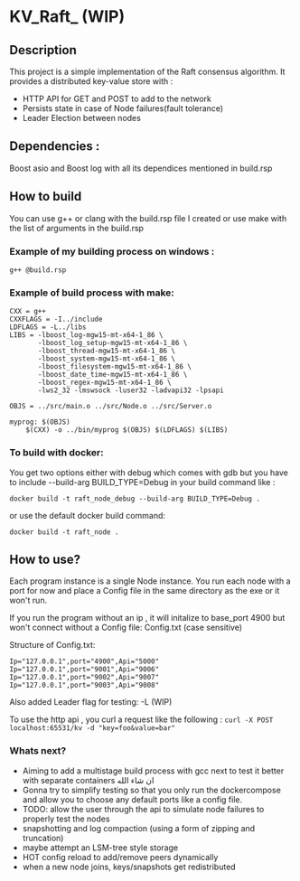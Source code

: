 # KV_Raft_ (WIP)



## Description
This project is a simple implementation of the Raft consensus algorithm.
It provides a distributed key-value store with :
- HTTP API for GET and POST to add to the network 
- Persists state in case of Node failures(fault tolerance)
- Leader Election between nodes



## Dependencies :
Boost asio and Boost log with all its dependices mentioned in build.rsp

## How to build

You can use g++ or clang with the build.rsp file I created  or  use make with the list of arguments in the build.rsp 

### Example of my building process on windows :

```
g++ @build.rsp 
```

### Example of build process with make:
```
CXX = g++
CXXFLAGS = -I../include
LDFLAGS = -L../libs
LIBS = -lboost_log-mgw15-mt-x64-1_86 \
       -lboost_log_setup-mgw15-mt-x64-1_86 \
       -lboost_thread-mgw15-mt-x64-1_86 \
       -lboost_system-mgw15-mt-x64-1_86 \
       -lboost_filesystem-mgw15-mt-x64-1_86 \
       -lboost_date_time-mgw15-mt-x64-1_86 \
       -lboost_regex-mgw15-mt-x64-1_86 \
       -lws2_32 -lmswsock -luser32 -ladvapi32 -lpsapi

OBJS = ../src/main.o ../src/Node.o ../src/Server.o

myprog: $(OBJS)
	$(CXX) -o ../bin/myprog $(OBJS) $(LDFLAGS) $(LIBS)

```

### To build with docker:
You get two options either with debug which comes with gdb but you have to include 
--build-arg BUILD_TYPE=Debug in your build command like :
```
docker build -t raft_node_debug --build-arg BUILD_TYPE=Debug . 
```

or use the default docker build command:
```
docker build -t raft_node .
```



## How to use?

Each program instance is a single Node instance.
You run each node with a port for now and place a Config file in the same directory as the exe or it won't run.

If you run the program without an ip , it will initalize to base_port 4900 but won't connect without a Config file: Config.txt (case sensitive)

Structure of Config.txt:

```
Ip="127.0.0.1",port="4900",Api="5000"
Ip="127.0.0.1",port="9001",Api="9006"
Ip="127.0.0.1",port="9002",Api="9007"
Ip="127.0.0.1",port="9003",Api="9008"
````

Also added Leader flag for testing: -L (WIP)

To use the http api , you curl a request like the following :
```curl -X POST localhost:65531/kv -d "key=foo&value=bar"```


### Whats next?
- Aiming to add a multistage build process with gcc next to test it better with separate containers ان شاء الله
- Gonna try to simplify testing so that you only run the dockercompose and allow you to choose any default ports like a config file.
- TODO: allow the user through the api to simulate node failures to properly test the nodes
- snapshotting and log compaction (using a form of zipping and truncation)
- maybe attempt an LSM-tree style storage
- HOT config reload to add/remove peers dynamically
- when a new node joins, keys/snapshots get redistributed

